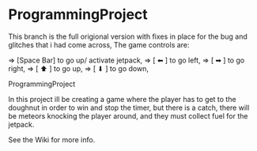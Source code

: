 # ProgrammingProject

This branch is the full origional version with fixes in place for the bug and glitches that i had come across,
The game controls are:

=> [Space Bar] to go up/ activate jetpack,
=> [ ⬅ ] to go left,
=> [ ➡ ] to go right,
=> [ ⬆ ] to go up,
=> [ ⬇ ] to go down,

ProgrammingProject

In this project ill be creating a game where the player has to get to the doughnut in order to win and stop the timer, but there is a catch, there will be meteors knocking the player around, and they must collect fuel for the jetpack.

See the Wiki for more info.
